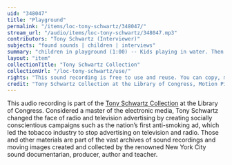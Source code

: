 ```yaml
---
uid: "348047"
title: "Playground"
permalink: "/items/loc-tony-schwartz/348047/"
stream_url: "/audio/items/loc-tony-schwartz/348047.mp3"
contributors: "Tony Schwartz (Interviewer)"
subjects: "found sounds | children | interviews"
summary: "children in playground (1:00) -- Kids playing in water. Then on dry land. Tony talks to and interviews a couple of kids (3:36) -- More of second cut and playing with individual kids. Talking to the kid's mom about playgrounds (17:21). See paper file for accompanying material."
layout: "item"
collectionTitle: "Tony Schwartz Collection"
collectionUrl: "/loc-tony-schwartz/use/"
rights: "This sound recording is free to use and reuse. You can copy, modify, distribute and perform the work, even for commercial purposes, all without asking permission. Attribution is recommended but not required."
credit: "Tony Schwartz Collection at the Library of Congress, Motion Picture, Broadcasting and Recorded Sound Division."
---
```


This audio recording is part of the [Tony Schwartz Collection](https://www.loc.gov/rr/record/schwartzcollection.html) at the Library of Congress. Considered a master of the electronic media, Tony Schwartz changed the face of radio and television advertising by creating socially conscientious campaigns such as the nation’s first anti-smoking ad, which led the tobacco industry to stop advertising on television and radio. Those and other materials are part of the vast archives of sound recordings and moving images created and collected by the renowned New York City sound documentarian, producer, author and teacher.